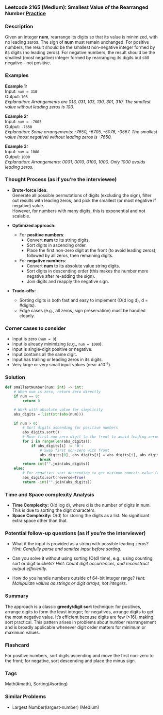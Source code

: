 ### Leetcode 2165 (Medium): Smallest Value of the Rearranged Number [Practice](https://leetcode.com/problems/smallest-value-of-the-rearranged-number)

### Description  
Given an integer **num**, rearrange its digits so that its value is minimized, with no leading zeros. The sign of **num** must remain unchanged. For positive numbers, the result should be the smallest non-negative integer formed by its digits (no leading zeros). For negative numbers, the result should be the smallest (most negative) integer formed by rearranging its digits but still negative—not positive.

### Examples  

**Example 1:**  
Input: `num = 310`  
Output: `103`  
*Explanation: Arrangements are 013, 031, 103, 130, 301, 310. The smallest value without leading zeros is 103.*

**Example 2:**  
Input: `num = -7605`  
Output: `-7650`  
*Explanation: Some arrangements: -7650, -6705, -5076, -0567. The smallest value (most negative) without leading zeros is -7650.*

**Example 3:**  
Input: `num = 1000`  
Output: `1000`  
*Explanation: Arrangements: 0001, 0010, 0100, 1000. Only 1000 avoids leading zeros.*

### Thought Process (as if you’re the interviewee)  
- **Brute-force idea:**  
  Generate all possible permutations of digits (excluding the sign), filter out results with leading zeros, and pick the smallest (or most negative if negative) value.  
  However, for numbers with many digits, this is exponential and not scalable.

- **Optimized approach:**  
  - For **positive numbers**:  
    - Convert **num** to its string digits.
    - Sort digits in ascending order.
    - Place the first non-zero digit at the front (to avoid leading zeros), followed by all zeros, then remaining digits.
  - For **negative numbers**:  
    - Convert **num** to its absolute value string digits.
    - Sort digits in descending order (this makes the number more negative after re-adding the sign).
    - Join digits and reapply the negative sign.

- **Trade-offs:**  
  - Sorting digits is both fast and easy to implement (O(d log d), d = #digits).  
  - Edge cases (e.g., all zeros, sign preservation) must be handled cleanly.

### Corner cases to consider  
- Input is zero (`num = 0`).
- Input is already minimizing (e.g., `num = 1000`).
- Input is single-digit positive or negative.
- Input contains all the same digit.
- Input has trailing or leading zeros in its digits.
- Very large or very small input values (near ±10¹⁵).

### Solution

```python
def smallestNumber(num: int) -> int:
    # When num is zero, return zero directly
    if num == 0:
        return 0

    # Work with absolute value for simplicity
    abs_digits = list(str(abs(num)))
    
    if num > 0:
        # Sort digits ascending for positive numbers
        abs_digits.sort()
        # Move first non-zero digit to the front to avoid leading zeros
        for i in range(len(abs_digits)):
            if abs_digits[i] != '0':
                # Swap first non-zero with front
                abs_digits[0], abs_digits[i] = abs_digits[i], abs_digits[0]
                break
        return int("".join(abs_digits))
    else:
        # For negative: sort descending to get maximum numeric value (results in smallest number when negative)
        abs_digits.sort(reverse=True)
        return -int("".join(abs_digits))
```

### Time and Space complexity Analysis  

- **Time Complexity:** O(d log d), where d is the number of digits in num. This is due to sorting the digit characters.
- **Space Complexity:** O(d) for storing the digits as a list. No significant extra space other than that.

### Potential follow-up questions (as if you’re the interviewer)  

- What if the input is provided as a string with possible leading zeros?
  *Hint: Carefully parse and sanitize input before sorting.*

- Can you solve it without using sorting (O(d) time), e.g., using counting sort or digit buckets?
  *Hint: Count digit occurrences, and reconstruct output efficiently.*

- How do you handle numbers outside of 64-bit integer range?
  *Hint: Manipulate values as strings or digit arrays, not integers.*

### Summary
The approach is a classic **greedy/digit sort** technique: for positives, arrange digits to form the least integer; for negatives, arrange digits to get the most negative value. It’s efficient because digits are few (≤16), making sort practical. This pattern arises in problems about number rearrangement and is broadly applicable whenever digit order matters for minimum or maximum values.


### Flashcard
For positive numbers, sort digits ascending and move the first non-zero to the front; for negative, sort descending and place the minus sign.

### Tags
Math(#math), Sorting(#sorting)

### Similar Problems
- Largest Number(largest-number) (Medium)